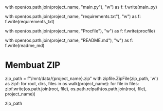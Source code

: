 with open(os.path.join(project_name, "main.py"), "w") as f:
    f.write(main_py)

with open(os.path.join(project_name, "requirements.txt"), "w") as f:
    f.write(requirements_txt)

with open(os.path.join(project_name, "Procfile"), "w") as f:
    f.write(procfile)

with open(os.path.join(project_name, "README.md"), "w") as f:
    f.write(readme_md)

# Membuat ZIP
zip_path = f"/mnt/data/{project_name}.zip"
with zipfile.ZipFile(zip_path, 'w') as zipf:
    for root, dirs, files in os.walk(project_name):
        for file in files:
            zipf.write(os.path.join(root, file),
                       os.path.relpath(os.path.join(root, file), project_name))

zip_path
